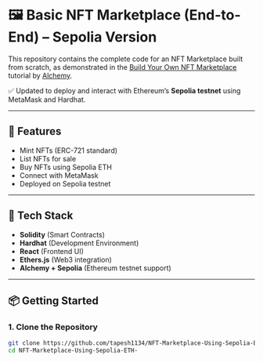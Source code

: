 # 🖼️ Basic NFT Marketplace (End-to-End) – Sepolia Version

This repository contains the complete code for an NFT Marketplace built from scratch, as demonstrated in the [Build Your Own NFT Marketplace](https://docs.alchemy.com/alchemy/) tutorial by [Alchemy](https://alchemy.com).

✅ Updated to deploy and interact with Ethereum’s **Sepolia testnet** using MetaMask and Hardhat.

---

## 🚀 Features

- Mint NFTs (ERC-721 standard)
- List NFTs for sale
- Buy NFTs using Sepolia ETH
- Connect with MetaMask
- Deployed on Sepolia testnet

---

## 🧠 Tech Stack

- **Solidity** (Smart Contracts)
- **Hardhat** (Development Environment)
- **React** (Frontend UI)
- **Ethers.js** (Web3 integration)
- **Alchemy + Sepolia** (Ethereum testnet support)

---

## 📦 Getting Started

### 1. Clone the Repository

```bash
git clone https://github.com/tapesh1134/NFT-Marketplace-Using-Sepolia-ETH-
cd NFT-Marketplace-Using-Sepolia-ETH-
